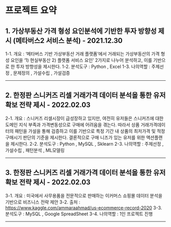 프로젝트 요약
======================

## 1. 가상부동산 가격 형성 요인분석에 기반한 투자 방향성 제시 (메타버스2 서비스 분석) - 2021.12.30

  1-1. 개요 : ‘메타버스 기반 가상부동산 거래 플랫폼’에서 거래되는 가상부동산의 가격 형성 요인을 ‘1) 현실부동산 2) 플랫폼 서비스 요인’ 2가지로 나누어 분석하고, 이를 기반으로 한 투자 방향성을 제시한다.
  1-2. 분석도구 : Python , Excel
  1-3. 나의역할 : 주제선정 , 문제정의 , 가설수립 , 가설검증

****

## 2. 한정판 스니커즈 리셀 거래가격 데이터 분석을 통한 유저확보 전략 제시 - 2022.02.03

  2-1. 개요 : 스니커즈 리셀시장이 급성장하고 있지만, 여전히 유저들은 스니커즈에 대한 도메인 지식 부족과 가격변동성으로 구매에 어려움을 겪는다. 따라서 상품 거래가격데이터의 패턴을 가설을 통해 검증하고 이를 기반으로 특정 기간 내 상품의 최저가격 및 적정구매시기 판단의 기준을 제시한다. 결론적으로 구매 니즈가 있는 유저를 위한 액션플랜을 제시한다.
  2-2. 분석도구 : Python , MySQL , Sklearn
  2-3. 나의역할 : 주제선정 , 가설수립 , 패턴분석 , ML모델링

****

## 3. 한정판 스니커즈 리셀 거래가격 데이터 분석을 통한 유저확보 전략 제시 - 2022.02.03

  3-1. 개요 : 미국에서 사무용품을 전문적으로 판매하는 이커머스 쇼핑몰 데이터 분석을 기반으로 비즈니스 전략 제안
  3-2. 출처 : https://www.kaggle.com/ammaraahmad/us-ecommerce-record-2020
  3-3. 분석도구 : MySQL , Google SpreadSheet
  3-4. 나의역할 : 1인 프로젝트 진행
  
****
